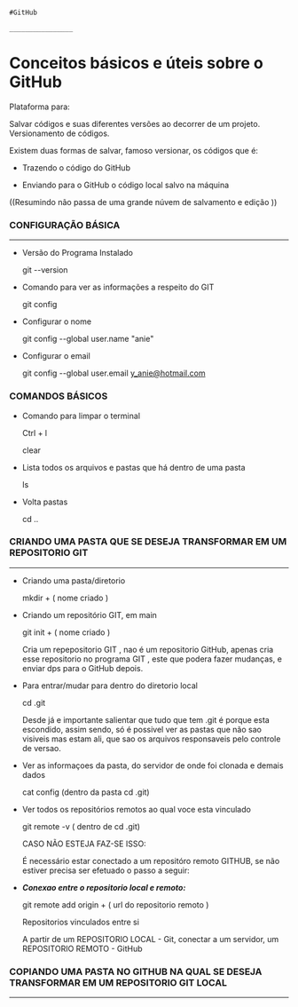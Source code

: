                                                                               #GitHub 
                                                                          ________________

# Conceitos básicos e úteis sobre o GitHub

Plataforma para:

Salvar códigos e suas diferentes versões ao decorrer de um projeto. Versionamento de códigos.

Existem duas formas de salvar, famoso versionar, os códigos que é:

* Trazendo o código do GitHub
  
* Enviando para o GitHub o código local salvo na máquina 

((Resumindo não passa de uma grande núvem de salvamento e edição ))

### CONFIGURAÇÃO BÁSICA
___________________________

* Versão do Programa Instalado
  
  git --version

* Comando para ver as informações a respeito do GIT
  
  git config

* Configurar o nome
  
  git config --global user.name "anie"
  
* Configurar o email
  
  git config --global user.email y_anie@hotmail.com

### COMANDOS BÁSICOS


* Comando para limpar o terminal
  
  Ctrl + l

  clear

* Lista todos os arquivos e pastas que há dentro de uma pasta
  
  ls

* Volta pastas
  
  cd ..

###  CRIANDO UMA PASTA QUE SE DESEJA TRANSFORMAR EM UM REPOSITORIO GIT 
_______________________________________________________________________

* Criando uma pasta/diretorio
  
  mkdir + ( nome criado )

* Criando um repositório GIT, em main
  
  git init + ( nome criado )

  Cria um repepositorio GIT , nao é um repositorio GitHub, apenas cria esse repositorio no 
  programa GIT , este que podera fazer mudanças, e enviar dps para o GitHub depois.

* Para entrar/mudar para dentro do diretorio local
  
  cd .git

  Desde já e importante salientar que tudo que tem .git é porque esta escondido, assim sendo, 
  só é possivel ver as pastas que não sao visiveis mas estam ali, que sao os arquivos 
  responsaveis pelo controle de versao.

* Ver as informaçoes da pasta, do servidor de onde foi clonada e demais dados
  
   cat config (dentro da pasta cd .git)

* Ver todos os repositórios remotos ao qual voce esta vinculado

  git remote -v  ( dentro de cd .git)

  CASO NÃO ESTEJA FAZ-SE ISSO:
  
  É necessário estar conectado a um repositóro remoto GITHUB, se não estiver precisa ser 
  efetuado o passo a seguir:

* ***Conexao entre o repositorio local e remoto:***

           

  git remote add origin + ( url do repositorio remoto )

  Repositorios vinculados entre si

  A partir de um REPOSITORIO LOCAL - Git, conectar a um servidor, um REPOSITORIO REMOTO - 
  GitHub

### COPIANDO UMA PASTA NO GITHUB NA QUAL SE DESEJA TRANSFORMAR EM UM REPOSITORIO GIT LOCAL
_______________________________________________________________________________________________




  

  

  
  
  


  

  
  


  
  












